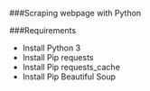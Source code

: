 ###Scraping webpage with Python

###Requirements

- Install Python 3
- Install Pip requests
- Install Pip requests_cache
- Install Pip Beautiful Soup
